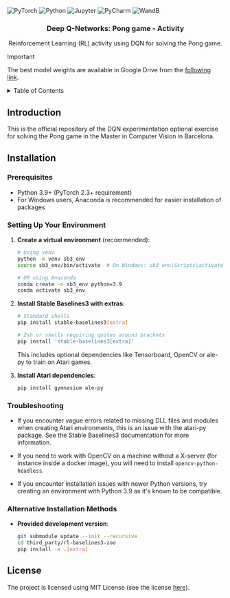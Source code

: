 ![PyTorch](https://img.shields.io/badge/PyTorch-%23EE4C2C.svg?style=for-the-badge&logo=PyTorch&logoColor=white)
![Python](https://img.shields.io/badge/PyThon-3670A0.svg?style=for-the-badge&logo=Python&logoColor=ffdd54)
![Jupyter](https://img.shields.io/badge/Jupyter-%23FA0F00.svg?style=for-the-badge&logo=jupyter&logoColor=white)
![PyCharm](https://img.shields.io/badge/pycharm-143?style=for-the-badge&logo=pycharm&logoColor=black&color=black&labelColor=green)
![WandB](https://img.shields.io/badge/Weights_&_Biases-FFBE00?style=for-the-badge&logo=WeightsAndBiases&logoColor=white)

<p align="center">
    <h3 align="center">Deep Q-Networks: Pong game - Activity</h3>
    <p align="center">
        Reinforcement Learning (RL) activity using DQN for solving the Pong game.
    </p>
</p>

> [!IMPORTANT]
> The best model weights are available in Google Drive from the [following link](https://drive.google.com/file/d/11nMg-szJpWDAXoiFbTZf7xWZdo5VBVJF/view?usp=sharing).

<!-- TABLE OF CONTENTS -->
<details>
  <summary>Table of Contents</summary>
  <ol>
    <li><a href="#introduction">Introduction</a></li>
    <li><a href="#installation">Installation</a></li>
    <li><a href="#license">License</a></li>
  </ol>
</details>

## Introduction

This is the official repository of the DQN experimentation optional exercise for solving the Pong game in the Master in Computer Vision in Barcelona.

## Installation

### Prerequisites

- Python 3.9+ (PyTorch 2.3+ requirement)
- For Windows users, Anaconda is recommended for easier installation of packages

### Setting Up Your Environment

1. **Create a virtual environment** (recommended):
   ```bash
   # Using venv
   python -m venv sb3_env
   source sb3_env/bin/activate  # On Windows: sb3_env\Scripts\activate
   
   # OR using Anaconda
   conda create -n sb3_env python=3.9
   conda activate sb3_env
   ```

2. **Install Stable Baselines3 with extras**:
   ```bash
   # Standard shells
   pip install stable-baselines3[extra]
   
   # Zsh or shells requiring quotes around brackets
   pip install 'stable-baselines3[extra]'
   ```

   This includes optional dependencies like Tensorboard, OpenCV or ale-py to train on Atari games.

3. **Install Atari dependencies**:
   ```bash
   pip install gymnasium ale-py
   ```

### Troubleshooting

- If you encounter vague errors related to missing DLL files and modules when creating Atari environments, this is an issue with the atari-py package. See the Stable Baselines3 documentation for more information.

- If you need to work with OpenCV on a machine without a X-server (for instance inside a docker image), you will need to install `opencv-python-headless`.

- If you encounter installation issues with newer Python versions, try creating an environment with Python 3.9 as it's known to be compatible.

### Alternative Installation Methods

- **Provided development version**:
  ```bash
  git submodule update --init --recursive
  cd third_party/rl-baselines3-zoo
  pip install -e .[extra]
  ```

## License

The project is licensed using MIT License (see the license [here](LICENSE)).
